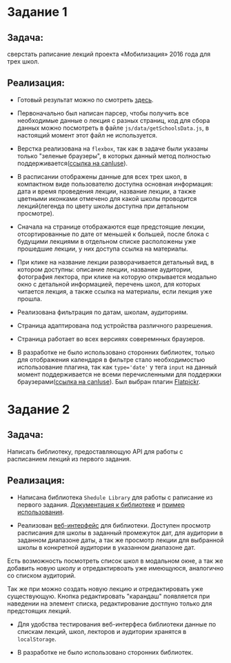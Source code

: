 # Задание 1

## Задача:
сверстать раписание лекций проекта «Мобилизация» 2016 года для трех школ.

## Реализация:

* Готовый результат можно по смотреть [здесь](https://redveronika.github.io/yandex-mobilization__task1-2/).

* Первоначально был написан парсер, чтобы получить все необходимые данные о лекция с разных страниц, код для сбора данных можно посмотреть в файле `js/data/getSchoolsData.js`, в настоящий момент этот файл не используется.

* Верстка реализована на `flexbox`, так как в задаче были указаны только "зеленые браузеры", в которых данный метод полностью поддерживается([ссылка на canIuse](https://caniuse.com/#search=flexbox)).

* В расписании отображены данные для всех трех школ, в компактном виде пользователю доступна основная информация: дата и время проведения лекции, название лекции, а также цветными иконками отмечено для какой школы проводится лекций(легенда по цвету школы доступна при детальном просмотре).

* Сначала на странице отображаются еще предстоящие лекции, отсортированные по дате от меньшей к большей, после блока с будущими лекциями в отдельном списке расположены уже прошедшие лекции, у них доступа ссылка на материалы.

* При клике на название лекции разворачивается детальный вид, в котором доступны: описание лекции, название аудитории, фотография лектора, при клике на которую открывается модально окно с детальной информацией, перечень школ, для которых читается лекция, а также ссылка на материалы, если лекция уже прошла.

* Реализована фильтрация по датам, школам, аудиториям.

* Страница адаптирована под устройства различного разрешения.

* Страница работает во всех версияях соверемнных браузеров.

* В разработке не было использовано сторонних библиотек, только для отображения календаря в фильтре стало необходимостью использование плагина, так как `type='date'` у тега `input` на данный момент поддерживается не всеми перечисленными для поддержки браузерами([ссылка на canIuse](https://caniuse.com/#search=input%20date)). Был выбран плагин [Flatpickr](https://chmln.github.io/flatpickr/).

# Задание 2

## Задача:
Написать библиотеку, предоставляющую API для работы с расписанием лекций из первого задания.

## Реализация:

* Написана библиотека `Shedule Library` для работы с раписание из первого задания. [Документация к библиотеке](https://github.com/redveronika/yandex-mobilization__task1-2/blob/gh-pages/js/schedule-library/documentation.md) и 
[пример использования](https://github.com/redveronika/yandex-mobilization__task1-2/blob/gh-pages/js/schedule-library/example.md).

* Реализован [веб-интерфейс](https://redveronika.github.io/yandex-mobilization__task1-2/) для библиотеки.
Доступен просмотр расписания для школы в заданный промежуток дат, для аудитории в заданном диапазоне даты, а так же просмотр лекции для выбранной школы в конкретной аудитории в указанном диапазоне дат.

Есть возможность посмотреть список школ в модальном окне, а так же добавить новую школу и отредактирвоать уже имеющуюся, аналогично со списком аудиторий.

Так же при можно создать новую лекцию и отредактировать уже существующую. Кнопка редактировать "карандаш" появляется при наведении на элемент списка, редактирование достпуно только для предстоящих лекций.

* Для удобства тестирования веб-интерфеса библиотеки данные по спискам лекций, школ, лекторов и аудитории хранятся в `localStorage`.

* В разработке не было использовано сторонних библиотек.



